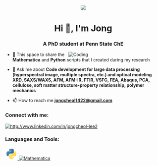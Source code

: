 <div align="center">
  <img width="700" src="https://github.com/JasonL1422/storage/blob/main/gg.png" />
</div>

<h1 align="center">Hi 👋, I'm Jong</h1>
<h3 align="center">A PhD student at Penn State ChE</h3>
<img align="right" alt="Coding" width="300" src="https://github.com/JasonL1422/storage/blob/main/JLimoji.png">


- 🌱 This space to share the **Mathematica** and **Python** scripts that I created during my research

- 💬 Ask me about
    **Code development for large data processing (hyperspectral image, multiple spectra, etc.) and optical modeling**
    **XRD, SAXS/WAXS, AFM, AFM-IR, FTIR, VSFG, FEA, Abaqus, PCA, cellulose, soft matter structure-property relationship, polymer mechanics**

- 📫 How to reach me **jongcheol1422@gmail.com**

<h3 align="left">Connect with me:</h3>
<p align="left">
<a href="https://linkedin.com/in/jongcheol-lee2" target="blank"><img align="center" src="https://raw.githubusercontent.com/rahuldkjain/github-profile-readme-generator/master/src/images/icons/Social/linked-in-alt.svg" alt="http://www.linkedin.com/in/jongcheol-lee2" height="30" width="40" /></a>
</p>

<h3 align="left">Languages and Tools:</h3>
<p align="left"> <a href="https://www.python.org" target="_blank" rel="noreferrer"> <img src="https://raw.githubusercontent.com/devicons/devicon/master/icons/python/python-original.svg" alt="python" width="40" height="40"/> </a> <a href="https://www.wolfram.com/mathematica" target="_blank" rel="noreferrer"> <img src="https://github.com/JasonL1422/storage/blob/main/intro-spikey.png" alt="Mathematica" width="40" height="40"/> </a> </p>
